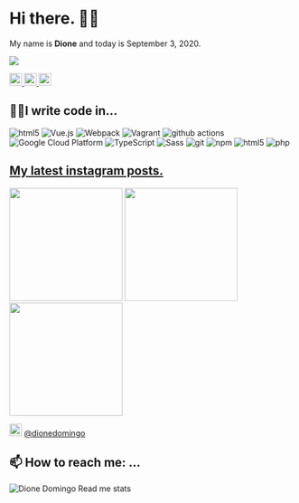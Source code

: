 # Hi there. 👌🏻

My name is **Dione** and today is September 3, 2020.

![](https://komarev.com/ghpvc/?username=dionedomingo&color=blue&style=flat-square&label=PROFILE+VIEWS)

<p>
    <a href="https://www.linkedin.com/dk/dionedomingo/">
        <img alt="Dione Domingo" width="22px" src="https://cdn.jsdelivr.net/npm/simple-icons@v3/icons/linkedin.svg" />
    </a>
    <a href="https://twitter.com/dionedomingo">
        <img alt="Dione's Leetcode" width="22px" src="https://cdn.jsdelivr.net/npm/simple-icons@v3/icons/twitter.svg" />
    </a>
    <a href="https://medium.com/@dionedomingo">
        <img alt="Dione's Medium" width="22px" src="https://cdn.jsdelivr.net/npm/simple-icons@v3/icons/medium.svg" />
    </a>
</p>

## 👨‍💻I write code in...

<img alt="html5" src="https://img.shields.io/badge/-HTML5-E34F26?style=flat-square&logo=html5&logoColor=white" /> <img alt="Vue.js" src="https://img.shields.io/badge/-Vue-42b883?style=flat-square&logo=vue.js&logoColor=white" /> <img alt="Webpack" src="https://img.shields.io/badge/-Webpack-8DD6F9?style=flat-square&logo=webpack&logoColor=white" /> <img alt="Vagrant" src="https://img.shields.io/badge/-Vagrant-1563ff?style=flat-square&logo=vagrant&logoColor=white" /> <img alt="github actions" src="https://img.shields.io/badge/-Github_Actions-2088FF?style=flat-square&logo=github-actions&logoColor=white" /> <img alt="Google Cloud Platform" src="https://img.shields.io/badge/-Google_Cloud_Platform-1a73e8?style=flat-square&logo=google-cloud&logoColor=white" /> <img alt="TypeScript" src="https://img.shields.io/badge/-TypeScript-007ACC?style=flat-square&logo=typescript&logoColor=white" /> <img alt="Sass" src="https://img.shields.io/badge/-Sass-CC6699?style=flat-square&logo=sass&logoColor=white" /> <img alt="git" src="https://img.shields.io/badge/-Git-F05032?style=flat-square&logo=git&logoColor=white" /> <img alt="npm" src="https://img.shields.io/badge/-NPM-CB3837?style=flat-square&logo=npm&logoColor=white" /> <img alt="html5" src="https://img.shields.io/badge/-HTML5-E34F26?style=flat-square&logo=html5&logoColor=white" /> <img alt="php" src="https://img.shields.io/badge/-php-474A8A?style=flat-square&logo=PHP&logoColor=white" />


## [My latest instagram posts.](https://instagram.com/dionedomingo) 

<p><img height="200" src="https:&#x2F;&#x2F;scontent-yyz1-1.cdninstagram.com&#x2F;v&#x2F;t51.2885-15&#x2F;sh0.08&#x2F;e35&#x2F;s640x640&#x2F;117739797_225512838794728_6523845046874179652_n.jpg?_nc_ht&#x3D;scontent-yyz1-1.cdninstagram.com&amp;_nc_cat&#x3D;104&amp;_nc_ohc&#x3D;lIMmnBR8vaAAX_EdOnh&amp;oh&#x3D;f08208abbd94b8fe6ad6d640b0872c69&amp;oe&#x3D;5F78763E" /> <img height="200" src="https:&#x2F;&#x2F;scontent-yyz1-1.cdninstagram.com&#x2F;v&#x2F;t51.2885-15&#x2F;sh0.08&#x2F;e35&#x2F;s640x640&#x2F;93942286_858077541375288_1128394927490267151_n.jpg?_nc_ht&#x3D;scontent-yyz1-1.cdninstagram.com&amp;_nc_cat&#x3D;100&amp;_nc_ohc&#x3D;AYW-18wQZo4AX_Un19y&amp;oh&#x3D;498ad8cb57ef60b217a31d208e5d69a5&amp;oe&#x3D;5F7B4CF1" /> <img height="200" src="https:&#x2F;&#x2F;scontent-yyz1-1.cdninstagram.com&#x2F;v&#x2F;t51.2885-15&#x2F;e35&#x2F;93794420_2257065311268249_4500808362806558166_n.jpg?_nc_ht&#x3D;scontent-yyz1-1.cdninstagram.com&amp;_nc_cat&#x3D;109&amp;_nc_ohc&#x3D;HzFWHLYjd9EAX_BdFRj&amp;_nc_tp&#x3D;18&amp;oh&#x3D;4f5e91a7d89e451734bb447f022c737e&amp;oe&#x3D;5F534770" /></p>

<img alt="Dione's Instagram" width="22px" src="https://cdn.jsdelivr.net/npm/simple-icons@v3/icons/instagram.svg" /> [@dionedomingo](https://instagram.com/dionedomingo) 

## 📫 How to reach me: ...



![Dione Domingo Read me stats](https://github-readme-stats.vercel.app/api?username=dionedomingo)


<!--
**dionedomingo/dionedomingo** is a ✨ _special_ ✨ repository because its `README.md` (this file) appears on your GitHub profile.

Here are some ideas to get you started:

- 🔭 I’m currently working on ...
- 🌱 I’m currently learning ...
- 👯 I’m looking to collaborate on ...
- 🤔 I’m looking for help with ...
- 💬 Ask me about ...
- 📫 How to reach me: ...
- 😄 Pronouns: ...
- ⚡ Fun fact: ...
-->
